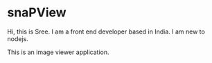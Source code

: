 # snaPView

Hi, this is Sree. I am a front end developer based in India. I am new to nodejs.

This is an image viewer application.